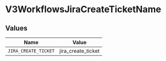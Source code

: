 # V3WorkflowsJiraCreateTicketName


## Values

| Name                 | Value                |
| -------------------- | -------------------- |
| `JIRA_CREATE_TICKET` | jira_create_ticket   |